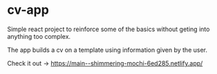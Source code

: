 # cv-app

Simple react project to reinforce some of the basics without geting into anything too complex. 

The app builds a cv on a template using information given by the user.

Check it out -> https://main--shimmering-mochi-6ed285.netlify.app/
